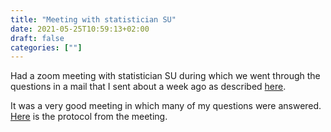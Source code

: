 ```yaml
---
title: "Meeting with statistician SU"
date: 2021-05-25T10:59:13+02:00
draft: false
categories: [""]
---
```


Had a zoom meeting with statistician SU during which we went through the questions in a mail that I sent about a week ago as described [here](https://frogren.se/2021/05/17/mail-sent-to-statistician-su/). 

It was a very good meeting in which many of my questions were answered. [Here](https://lu.app.box.com/file/815014600935) is the protocol from the meeting.
